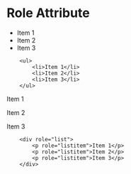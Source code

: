 # Role Attribute

<div class="flex justify-between">
    <div class="w-5/12">
        <div>
            <ul>
                <li>Item 1</li>
                <li>Item 2</li>
                <li>Item 3</li>
            </ul>
        </div>
        <div>
        
```
    <ul>
        <li>Item 1</li>
        <li>Item 2</li>
        <li>Item 3</li>
    </ul>
```     
</div>
</div>
<div class="w-5/12">
        <div>
            <div role="list">
                <p role="listitem">Item 1</p>
                <p role="listitem">Item 2</p>
                <p role="listitem">Item 3</p>
            </div>
        </div>
        <div>
        
```
    <div role="list">
        <p role="listitem">Item 1</p>
        <p role="listitem">Item 2</p>
        <p role="listitem">Item 3</p>
    </div>
```     
</div>
    </div>
</div>


